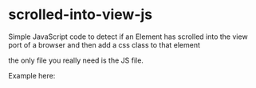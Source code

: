 # scrolled-into-view-js
Simple JavaScript code to detect if an Element has scrolled into the view port of a browser and then add a css class to that element

the only file you really need is the JS file.

Example here:
